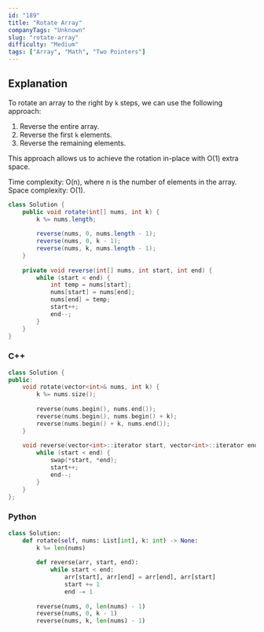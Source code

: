 ```yaml
---
id: "189"
title: "Rotate Array"
companyTags: "Unknown"
slug: "rotate-array"
difficulty: "Medium"
tags: ["Array", "Math", "Two Pointers"]
---
```


## Explanation
To rotate an array to the right by `k` steps, we can use the following approach:
1. Reverse the entire array.
2. Reverse the first `k` elements.
3. Reverse the remaining elements.

This approach allows us to achieve the rotation in-place with O(1) extra space.

Time complexity: O(n), where n is the number of elements in the array.
Space complexity: O(1).
```java
class Solution {
    public void rotate(int[] nums, int k) {
        k %= nums.length;
        
        reverse(nums, 0, nums.length - 1);
        reverse(nums, 0, k - 1);
        reverse(nums, k, nums.length - 1);
    }
    
    private void reverse(int[] nums, int start, int end) {
        while (start < end) {
            int temp = nums[start];
            nums[start] = nums[end];
            nums[end] = temp;
            start++;
            end--;
        }
    }
}
```

### C++
```cpp
class Solution {
public:
    void rotate(vector<int>& nums, int k) {
        k %= nums.size();
        
        reverse(nums.begin(), nums.end());
        reverse(nums.begin(), nums.begin() + k);
        reverse(nums.begin() + k, nums.end());
    }
    
    void reverse(vector<int>::iterator start, vector<int>::iterator end) {
        while (start < end) {
            swap(*start, *end);
            start++;
            end--;
        }
    }
};
```

### Python
```python
class Solution:
    def rotate(self, nums: List[int], k: int) -> None:
        k %= len(nums)
        
        def reverse(arr, start, end):
            while start < end:
                arr[start], arr[end] = arr[end], arr[start]
                start += 1
                end -= 1
        
        reverse(nums, 0, len(nums) - 1)
        reverse(nums, 0, k - 1)
        reverse(nums, k, len(nums) - 1)
```